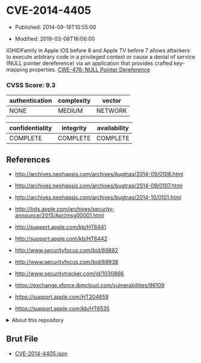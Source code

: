 # CVE-2014-4405

- Published: 2014-09-18T10:55:00

- Modified: 2019-03-08T16:06:00

IOHIDFamily in Apple iOS before 8 and Apple TV before 7 allows attackers to execute arbitrary code in a privileged context or cause a denial of service (NULL pointer dereference) via an application that provides crafted key-mapping properties. <a href="http://cwe.mitre.org/data/definitions/476.html" target="_blank">CWE-476: NULL Pointer Dereference</a>

### CVSS Score: **9.3**

| authentication | complexity | vector |
| --- | --- | --- |
| NONE | MEDIUM | NETWORK |

| confidentiality | integrity | availability |
| --- | --- | --- |
| COMPLETE | COMPLETE | COMPLETE |

## References

* http://archives.neohapsis.com/archives/bugtraq/2014-09/0106.html

* http://archives.neohapsis.com/archives/bugtraq/2014-09/0107.html

* http://archives.neohapsis.com/archives/bugtraq/2014-10/0101.html

* http://lists.apple.com/archives/security-announce/2015/Apr/msg00001.html

* http://support.apple.com/kb/HT6441

* http://support.apple.com/kb/HT6442

* http://www.securityfocus.com/bid/69882

* http://www.securityfocus.com/bid/69938

* http://www.securitytracker.com/id/1030866

* https://exchange.xforce.ibmcloud.com/vulnerabilities/96109

* https://support.apple.com/HT204659

* https://support.apple.com/kb/HT6535

<details>
<summary>About this repository</summary> 

  This repository is part of the project [Live Hack CVE](https://github.com/Live-Hack-CVE). Main website can be found [www.live-hack.org](https://www.live-hack.org) 
  
  Made by [Sn0wAlice](https://github.com/Sn0wAlice) for the people that care about security and need to have a feed of the latest CVEs. Hope you enjoy it, don't forget to star the repo and follow me on [Twitter](https://twitter.com/Sn0wAlice) and [Github](https://github.com/Sn0wAlice). And that is my [personnal website](https://www.alice-snow.me/)

  - [Home Page](https://github.com/Live-Hack-CVE)
  - [Framework](https://github.com/Live-Hack-CVE/cve-framework)
  - [CVE database](https://github.com/Live-Hack-CVE/full_database)
  - [Changelog](https://github.com/Live-Hack-CVE/Changelog)
</details>

## Brut File

* [CVE-2014-4405.json](https://raw.githubusercontent.com/Live-Hack-CVE/full_database/main/cves/2014/CVE-2014-4405.json)

